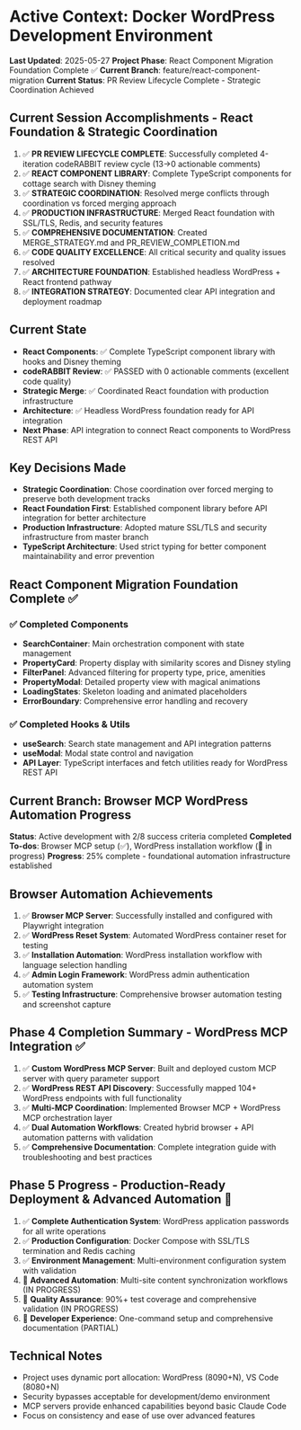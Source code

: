 # Active Context: Docker WordPress Development Environment

**Last Updated**: 2025-05-27
**Project Phase**: React Component Migration Foundation Complete ✅
**Current Branch**: feature/react-component-migration
**Current Status**: PR Review Lifecycle Complete - Strategic Coordination Achieved

## Current Session Accomplishments - React Foundation & Strategic Coordination
1. ✅ **PR REVIEW LIFECYCLE COMPLETE**: Successfully completed 4-iteration codeRABBIT review cycle (13→0 actionable comments)
2. ✅ **REACT COMPONENT LIBRARY**: Complete TypeScript components for cottage search with Disney theming
3. ✅ **STRATEGIC COORDINATION**: Resolved merge conflicts through coordination vs forced merging approach
4. ✅ **PRODUCTION INFRASTRUCTURE**: Merged React foundation with SSL/TLS, Redis, and security features
5. ✅ **COMPREHENSIVE DOCUMENTATION**: Created MERGE_STRATEGY.md and PR_REVIEW_COMPLETION.md
6. ✅ **CODE QUALITY EXCELLENCE**: All critical security and quality issues resolved
7. ✅ **ARCHITECTURE FOUNDATION**: Established headless WordPress + React frontend pathway
8. ✅ **INTEGRATION STRATEGY**: Documented clear API integration and deployment roadmap

## Current State
- **React Components**: ✅ Complete TypeScript component library with hooks and Disney theming
- **codeRABBIT Review**: ✅ PASSED with 0 actionable comments (excellent code quality)
- **Strategic Merge**: ✅ Coordinated React foundation with production infrastructure
- **Architecture**: ✅ Headless WordPress foundation ready for API integration
- **Next Phase**: API integration to connect React components to WordPress REST API

## Key Decisions Made
- **Strategic Coordination**: Chose coordination over forced merging to preserve both development tracks
- **React Foundation First**: Established component library before API integration for better architecture
- **Production Infrastructure**: Adopted mature SSL/TLS and security infrastructure from master branch
- **TypeScript Architecture**: Used strict typing for better component maintainability and error prevention

## React Component Migration Foundation Complete ✅
### ✅ Completed Components
- **SearchContainer**: Main orchestration component with state management
- **PropertyCard**: Property display with similarity scores and Disney styling
- **FilterPanel**: Advanced filtering for property type, price, amenities
- **PropertyModal**: Detailed property view with magical animations
- **LoadingStates**: Skeleton loading and animated placeholders
- **ErrorBoundary**: Comprehensive error handling and recovery

### ✅ Completed Hooks & Utils
- **useSearch**: Search state management and API integration patterns
- **useModal**: Modal state control and navigation
- **API Layer**: TypeScript interfaces and fetch utilities ready for WordPress REST API

## Current Branch: Browser MCP WordPress Automation Progress
**Status**: Active development with 2/8 success criteria completed
**Completed To-dos**: Browser MCP setup (✅), WordPress installation workflow (🔄 in progress)
**Progress**: 25% complete - foundational automation infrastructure established

## Browser Automation Achievements
1. ✅ **Browser MCP Server**: Successfully installed and configured with Playwright integration
2. ✅ **WordPress Reset System**: Automated WordPress container reset for testing
3. ✅ **Installation Automation**: WordPress installation workflow with language selection handling
4. ✅ **Admin Login Framework**: WordPress admin authentication automation system
5. ✅ **Testing Infrastructure**: Comprehensive browser automation testing and screenshot capture

## Phase 4 Completion Summary - WordPress MCP Integration ✅
1. ✅ **Custom WordPress MCP Server**: Built and deployed custom MCP server with query parameter support
2. ✅ **WordPress REST API Discovery**: Successfully mapped 104+ WordPress endpoints with full functionality
3. ✅ **Multi-MCP Coordination**: Implemented Browser MCP + WordPress MCP orchestration layer
4. ✅ **Dual Automation Workflows**: Created hybrid browser + API automation patterns with validation
5. ✅ **Comprehensive Documentation**: Complete integration guide with troubleshooting and best practices

## Phase 5 Progress - Production-Ready Deployment & Advanced Automation 🚀
1. ✅ **Complete Authentication System**: WordPress application passwords for all write operations
2. ✅ **Production Configuration**: Docker Compose with SSL/TLS termination and Redis caching
3. ✅ **Environment Management**: Multi-environment configuration system with validation
4. 🔄 **Advanced Automation**: Multi-site content synchronization workflows (IN PROGRESS)
5. 🔄 **Quality Assurance**: 90%+ test coverage and comprehensive validation (IN PROGRESS)
6. 🔄 **Developer Experience**: One-command setup and comprehensive documentation (PARTIAL)

## Technical Notes
- Project uses dynamic port allocation: WordPress (8090+N), VS Code (8080+N)
- Security bypasses acceptable for development/demo environment
- MCP servers provide enhanced capabilities beyond basic Claude Code
- Focus on consistency and ease of use over advanced features
